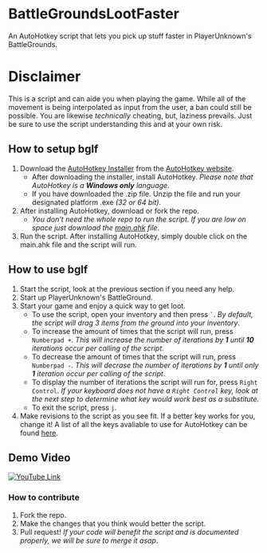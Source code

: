 # BattleGroundsLootFaster
An AutoHotkey script that lets you pick up stuff faster in PlayerUnknown's BattleGrounds. 

# Disclaimer
This is a script and can aide you when playing the game. While all of the movement is being interpolated as input from the user, a ban could still be possible. You are likewise _technically_ cheating, but, laziness prevails. Just be sure to use the script understanding this and at your own risk.

## How to setup bglf
1. Download the [AutoHotkey Installer](https://autohotkey.com/download/) from the [AutoHotkey website](https://autohotkey.com/).
   * After downloading the installer, install AutoHotkey. _Please note that AutoHotkey is a **Windows only** language_.
   * If you have downloaded the .zip file. Unzip the file and run your designated platform .exe _(32 or 64 bit)_.
2. After installing AutoHotkey, download or fork the repo.
   * _You don't need the whole repo to run the script. If you are low on space just download the [main.ahk](https://github.com/ajchili/bglf/blob/master/main.ahk) file_.
3. Run the script. After installing AutoHotkey, simply double click on the main.ahk file and the script will run.

## How to use bglf
1. Start the script, look at the previous section if you need any help.
2. Start up PlayerUnknown's BattleGround.
3. Start your game and enjoy a quick way to get loot.
   * To use the script, open your inventory and then press ``` ` ```. _By default, the script will drag 3 items from the ground into your inventory_.
   * To increase the amount of times that the script will run, press `Numberpad +`. _This will increase the number of iterations by **1** until **10** iterations occur per calling of the script_.
   * To decrease the amount of times that the script will run, press `Numberpad -`. _This will decrase the number of iterations by **1** until only **1** iteration occur per calling of the script_.
   * To display the number of iterations the script will run for, press `Right Control`. _If your keyboard does not have a `Right Control` key, look at the next step to determine what key would work best as a substitute_.
   * To exit the script, press `j`.
4. Make revisions to the script as you see fit. If a better key works for you, change it! A list of all the keys avaliable to use for AutoHotkey can be found [here](https://autohotkey.com/docs/KeyList.htm).

## Demo Video
[![YouTube Link](https://i.ytimg.com/vi/RG6q0OKTFbQ/hqdefault.jpg)](https://www.youtube.com/watch?v=RG6q0OKTFbQ)

### How to contribute
1. Fork the repo.
2. Make the changes that you think would better the script.
3. Pull request! _If your code will benefit the script and is documented properly, we will be sure to merge it asap_.
